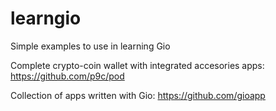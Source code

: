# learngio
Simple examples to use in learning Gio



Complete crypto-coin wallet with integrated accesories apps:
https://github.com/p9c/pod

Collection of apps written with Gio:
https://github.com/gioapp
